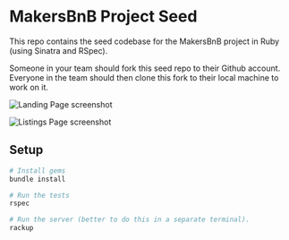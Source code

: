 # MakersBnB Project Seed

This repo contains the seed codebase for the MakersBnB project in Ruby (using Sinatra and RSpec).

Someone in your team should fork this seed repo to their Github account. Everyone in the team should then clone this fork to their local machine to work on it.

![Landing Page screenshot](https://github.com/k-dun/Makers-bnb/blob/main/landingpage.png)

![Listings Page screenshot](https://github.com/k-dun/Makers-bnb/blob/main/listings.png)


## Setup

```bash
# Install gems
bundle install

# Run the tests
rspec

# Run the server (better to do this in a separate terminal).
rackup
```
